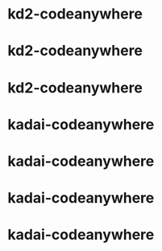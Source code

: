 # kd2-codeanywhere
# kd2-codeanywhere
# kd2-codeanywhere
# kadai-codeanywhere
# kadai-codeanywhere
# kadai-codeanywhere
# kadai-codeanywhere
